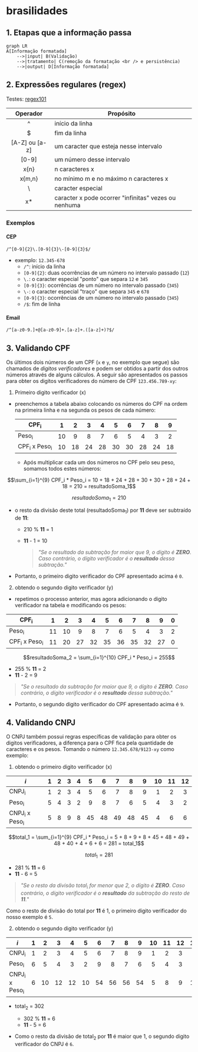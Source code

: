 # brasilidades

## 1. Etapas que a informação passa

```mermaid
graph LR
A[Informação formatada]
    -->|input| B(Validação)
    -->|tratamento| C(remoção da formatação <br /> e persistência)
    -->|output| D[Informação formatada]
```

## 2. Expressões regulares (regex)

Testes: [regex101](https://regex101.com/)

|Operador|Propósito|
|:-:|-|
| ^ | início da linha |
| $ | fim da linha |
| [A-Z] ou [a-z] | um caracter que esteja nesse intervalo |
| [0-9] | um número desse intervalo |
| x{n} | n caracteres x |
| x{m,n} | no mínimo m e no máximo n caracteres x |
| \\ | caracter especial |
| x* | caracter x pode ocorrer "infinitas" vezes ou nenhuma |

### Exemplos

#### CEP

```regex
/^[0-9]{2}\.[0-9]{3}\-[0-9]{3}$/
```

- exemplo: `12.345-678`
  - `/^`: início da linha
  - `[0-9]{2}`: duas ocorrências de um número no intervalo passado (`12`)
  - `\.`: o caracter especial "ponto" que separa `12` e `345`
  - `[0-9]{3}`: ocorrências de um número no intervalo passado (`345`)
  - `\-`: o caracter especial "traço" que separa `345` e `678`
  - `[0-9]{3}`: ocorrências de um número no intervalo passado (`345`)
  - `/$`: fim de linha

#### Email

```regex
/^[a-z0-9.]+@[a-z0-9]+.[a-z]+.([a-z]+)?$/
```

## 3. Validando CPF

Os últimos dois números de um CPF (`x` e `y`, no exemplo que segue) são chamados de _digitos verificadores_ e podem ser obtidos a partir dos outros números através de alguns cálculos. A seguir são apresentados os passos para obter os digitos verificadores do número de CPF `123.456.789-xy`:

1. Primeiro digito verificador (x)
  
- preenchemos a tabela abaixo colocando os números do CPF na ordem na primeira linha e na segunda os pesos de cada número:

    | CPF<sub>i</sub> | 1 | 2 | 3 | 4 | 5 | 6 | 7 | 8 | 9 |
    |-|:-:|:-:|:-:|:-:|:-:|:-:|:-:|:-:|:-:|
    | Peso<sub>i</sub> | 10 | 9 | 8 | 7 | 6 | 5 | 4 | 3 | 2 |
    | CPF<sub>i</sub> x Peso<sub>i</sub> | 10 | 18 | 24 | 28 | 30 | 30 | 28 | 24 | 18 |

  - Após multiplicar cada um dos números no CPF pelo seu peso, somamos todos estes números:

$$\sum_{i=1}^{9} CPF_i * Peso_i = 10 + 18 + 24 + 28 + 30 + 30 + 28 + 24 + 18 = 210 = resultadoSoma_1$$

$$resultadoSoma_1 = 210$$

- o resto da divisão deste total (resultadoSoma<sub>1</sub>) por **11** deve ser subtraído de **11**:
  - 210 % **11** = 1
  - **11** - 1 = 10

    > _"Se o resultado da subtração for maior que 9, o dígito é **ZERO**. Caso contrário, o dígito verificador é o **resultado** dessa subtração."_

- Portanto, o primeiro digito verificador do CPF apresentado acima é `0`.

2. obtendo o segundo digito verificador (y)

- repetimos o processo anterior, mas agora adicionando o digito verificador na tabela e modificando os pesos:

| CPF<sub>i</sub> | 1 | 2 | 3 | 4 | 5 | 6 | 7 | 8 | 9 | 0 |
|-|:-:|:-:|:-:|:-:|:-:|:-:|:-:|:-:|:-:|:-:|
| Peso<sub>i</sub> | 11 | 10 | 9 | 8 | 7 | 6 | 5 | 4 | 3 | 2 |
| CPF<sub>i</sub> x Peso<sub>i</sub> | 11 | 20 | 27 | 32 | 35 | 36 | 35 | 32 | 27 | 0 |

$$resultadoSoma_2 = \sum_{i=1}^{10} CPF_i * Peso_i = 255$$

  - 255 % **11** = 2  
  - **11** - 2 = 9

> _"Se o resultado da subtração for maior que 9, o dígito é **ZERO**. Caso contrário, o dígito verificador é o **resultado** dessa subtração."_

- Portanto, o segundo digito verificador do CPF apresentado acima é `9`.

## 4. Validando CNPJ

O CNPJ também possui regras específicas de validação para obter os digitos verificadores, a diferença para o CPF fica pela quantidade de caracteres e os pesos. Tomando o número `12.345.678/9123-xy` como exemplo:

1. obtendo o primeiro digito verificador (x)

| _i_ | 1 | 2 | 3 | 4 | 5 | 6 | 7 | 8 | 9 | 10 | 11 | 12 |
|-|:-:|:-:|:-:|:-:|:-:|:-:|:-:|:-:|:-:|:-:|:-:|:-:|
| CNPJ<sub>i</sub> | 1 | 2 | 3 | 4 | 5 | 6 | 7 | 8 | 9 | 1 | 2 | 3 |
| Peso<sub>i</sub> | 5 | 4 | 3 | 2 | 9 | 8 | 7 | 6 | 5 | 4 | 3 | 2 |
| CNPJ<sub>i</sub> x Peso<sub>i</sub> | 5 | 8 | 9 | 8 | 45 | 48 | 49 | 48 | 45 | 4 | 6 | 6 |

$$total_1 = \sum_{i=1}^{9} CPF_i * Peso_i = 5 + 8 + 9 + 8 + 45 + 48 + 49 + 48 + 40 + 4 + 6 + 6 = 281 = total_1$$

$$total_1 = 281$$

- 281 % **11** = 6
- **11** - 6 = 5

> _"Se o resto da divisão total<sub>i</sub> for menor que 2, o dígito é **ZERO**. Caso contrário, o dígito verificador é o **resultado** da subtração do resto de **11**._"

Como o resto de divisão do total por **11** é 1, o primeiro digito verificador do nosso exemplo é `5`.

2. obtendo o segundo digito verificador (y)

| _i_ | 1 | 2 | 3 | 4 | 5 | 6 | 7 | 8 | 9 | 10 | 11 | 12 | 13 |
|-|:-:|:-:|:-:|:-:|:-:|:-:|:-:|:-:|:-:|:-:|:-:|:-:|:-:|
| CNPJ<sub>i</sub> | 1 | 2 | 3 | 4 | 5 | 6 | 7 | 8 | 9 | 1 | 2 | 3 | 5 |
| Peso<sub>i</sub> | 6 | 5 | 4 | 3 | 2 | 9 | 8 | 7 | 6 | 5 | 4 | 3 | 2 |
| CNPJ<sub>i</sub> x Peso<sub>i</sub> | 6 | 10 | 12 | 12 | 10 | 54 | 56 | 56 | 54 | 5 | 8 | 9 | 10 |

- total<sub>2</sub> = 302
  - 302 % **11** = 6
  - **11** - 5 = 6

- Como o resto da divisão de total<sub>2</sub> por **11** é maior que 1, o segundo digito verificador do CNPJ é `6`.
